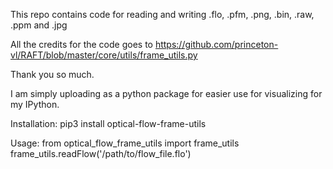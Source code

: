 This repo contains code for reading and writing .flo, .pfm, .png, .bin, .raw, .ppm and .jpg

All the credits for the code goes to https://github.com/princeton-vl/RAFT/blob/master/core/utils/frame_utils.py

Thank you so much.

I am simply uploading as a python package for easier use for visualizing for my IPython.

Installation:
pip3 install optical-flow-frame-utils

Usage:
from optical_flow_frame_utils import frame_utils
frame_utils.readFlow('/path/to/flow_file.flo')
